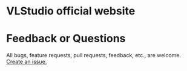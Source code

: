 # VLStudio official website

# Feedback or Questions
All bugs, feature requests, pull requests, feedback, etc., are welcome. [Create an issue.](https://github.com/quyendang/quyendang.github.io/issues)
